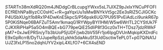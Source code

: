 $START$n38mXdRQ20m4JNDdgCrBLcupgYWxx5sL7lJIXZ9pJxIxYNCuPFOFIECfREhNPa8lyzCC0sHC+rR+gaYqxUu1sMwBNYkVt5gc2Ee3sRlZ5CJlGCKcP4USbXUg/t1b8Rx1P4DwKnESkpcS/P56psk6UQ7PU951PvEiAdLci9unkR67p5P0KiSNqe06BAFZuT5Amr1kmaqG1RYWpyBYI1HM/W5w6WrlTL2CYStUk7FCJKXRiPHaP5a5O4mBQE+bG779peQiE25dliP8f3Gcz0xTH+TDsz7jdzRWkFpM7+0xJwEPRSn/yTb3bUoP5jUDF/jwb2bV55Fr1jo6IpgDVUnMqkipKXDrdFcE9xGpRcrr8/DyTUJupeRpSzLykhkSdaAkuSf3UdGsctiwTePL0T+p07QiNA1JUJZ3fxLP15no2dqhUYV2xipL4XLfO7+6CX4s$END$